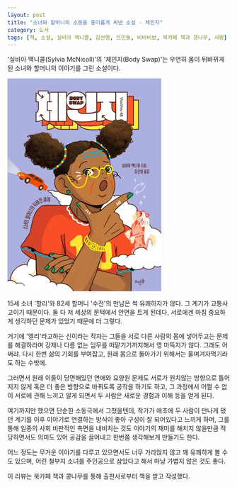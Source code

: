 ```yaml
---
layout: post
title: "소녀와 할머니의 소동을 흥미롭게 써낸 소설 - 체인지"
category: 도서
tags: [책, 소설, 실비아 맥니콜, 김선영, 뜨인돌, 비바비보, 북카페 책과 콩나무, 서평]
---
```


'실비아 맥니콜(Sylvia McNicoll)'의
'체인지(Body Swap)'는
우연히 몸이 뒤바뀌게 된 소녀와 할머니의 이야기를 그린 소설이다.

![표지](/images/body-swap-book-h480.jpg)

15세 소녀 '할리'와 82세 할머니 '수전'의 만남은 썩 유쾌하지가 않다.
그 계기가 교통사고이기 때문이다.
둘 다 저 세상의 문턱에서 안면을 트게 된데다,
서로에겐 마침 중요하게 생각하던 문제가 있었기 때문에 더 그렇다.

거기에 '엘리'라고하는 신이라는 작자는
그들을 서로 다른 사람의 몸에 넣어두고는
문제를 해결하라며 강제나 다름 없는 임무를 떠맡기기까지해서 영 마뜩지가 않다.
그래도 어쩌랴.
다시 한번 삶의 기회를 부여잡고,
원래 몸으로 돌아가기 위해서는 울며겨자먹기라도 하는 수밖에.

그러면서 원래 이들이 당면해있던 연애와 요양원 문제도
서로가 원치않는 방향으로 틀어지지 않게 혹은 더 좋은 방향으로 바뀌도록 공작을 하기도 하고,
그 과정에서 어쩔 수 없이 서로에 관해 느끼고 알게 되면서
두 사람은 새로운 경험과 이해 등을 얻게 된다.

여기까지만 했으면 단순한 소동극에서 그쳤을텐데,
작가가 애초에 두 사람이 만나게 됐던 계기를 이후 이야기로 연결하는 방식이 좋아 구성이 잘 되어있다고 느끼게 하며,
그를 통해 일종의 사회 비판적인 측면을 내비치는 것도
이야기의 재미를 해치지 않을만큼 적당하면서도 의미도 있어
공감을 끌어내고 한번쯤 생각해보게 만들기도 한다.

어느 정도는 무거운 이야기를 다루고 있으면서도 너무 가라앉지 않고 꽤 유쾌하게 볼 수도 있으며,
어린 철부지 소녀를 주인공으로 삼았다고 해서 마냥 가볍지 않은 것도 좋다.



<div class="im im-info">
이 리뷰는 북카페 책과 콩나무를 통해 출판사로부터 책을 받고 작성했다.
</div>
